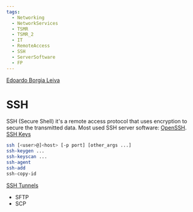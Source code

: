 ```yaml
---
tags:
  - Networking
  - NetworkServices
  - TSMR
  - TSMR_2
  - IT
  - RemoteAccess
  - SSH
  - ServerSoftware
  - FP
---
```

[Edoardo Borgia Leiva](https://edoardo-b-leiva.github.io)
# SSH
SSH (Secure Shell) it's a remote access protocol that uses encryption to secure the transmitted data.
Most used SSH server software: [OpenSSH](./SSHServers/SSHServers.md).
[SSH Keys](SSHKeys/SSHKeys.md)
```sh
ssh [<user>@]<host> [-p port] [other_args ...]
ssh-keygen ...
ssh-keyscan ...
ssh-agent
ssh-add
ssh-copy-id
```
[SSH Tunnels](SSHTunnels/SSHTunnels.md)
- SFTP
- SCP